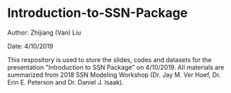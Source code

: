 # Introduction-to-SSN-Package

Author: Zhijiang (Van) Liu

Date: 4/10/2019

This respository is used to store the slides, codes and datasets for the presentation "Introduction to SSN Package" on 4/10/2019. All materials are summarized from 2018 SSN Modeling Workshop (Dr. Jay M. Ver Hoef, Dr. Erin E. Peterson and Dr. Daniel J. Isaak).
